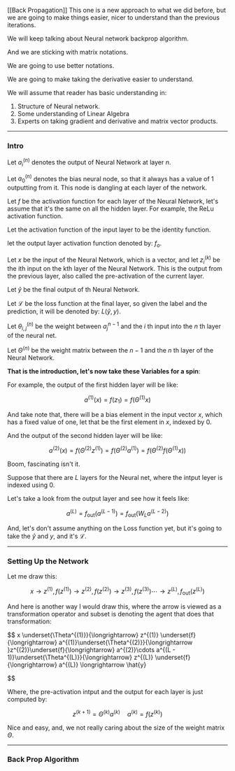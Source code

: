 [[Back Propagation]] 
This one is a new approach to what we did before, but we are going to make things easier, nicer to understand than the previous iterations. 

We will keep talking about Neural network backprop algorithm. 

And we are sticking with matrix notations. 

We are going to use better notations. 

We are going to make taking the derivative easier to understand. 

We will assume that reader has basic understanding in: 
1. Structure of Neural network. 
2. Some understanding of Linear Algebra
3. Experts on taking gradient and derivative and matrix vector products. 
---
### **Intro**
 
Let $a_{i}^{(n)}$ denotes the output of Neural Network at layer $n$. 

Let $a_{0}^{(n)}$ denotes the bias neural node, so that it always has a value of 1 outputting from it. This node is dangling at each layer of the network. 

Let $f$ be the activation function for each layer of the Neural Network, let's assume that it's the same on all the hidden layer. For example, the ReLu activation function. 

Let the activation function of the input layer to be the identity function. 

let the output layer activation function denoted by: $f_o$.

Let $x$ be the input of the Neural Network, which is a vector, and let $z^{(k)}_{i}$ be the ith input on the kth layer of the Neural Network. This is the output from the previous layer, also called the pre-activation of the current layer. 

Let $\hat{y}$ be the final output of th Neural Network. 

Let $\mathcal{L}$ be the loss function at the final layer, so given the label and the prediction, it will be denoted by: $L(\hat{y}, y)$. 

Let $\theta^{(n)}_{i, j}$ be the weight between $a^{n - 1}_{j}$ and the $i$ th input into the $n$ th layer of the neural net. 

Let $\Theta^{(n)}$ be the weight matrix between the $n - 1$ and the $n$ th layer of the Neural Network. 

**That is the introduction, let's now take these Variables for a spin**: 

For example, the output of the first hidden layer will be like: 

$$
a^{(1)}(x) =f(z_1) =f(\Theta^{(1)}x)
$$

And take note that, there will be a bias element in the input vector $x$, which has a fixed value of one, let that be the first element in $x$, indexed by $0$. 

And the output of the second hidden layer will be like: 

$$
a^{(2)}(x) = f(\Theta^{(2)}z^{(1)}) = f(\Theta^{(2)}a^{(1)}) = f(\Theta^{(2)}f(\Theta^{(1)}x))
$$

Boom, fascinating isn't it. 

Suppose that there are $L$ layers for the Neural net, where the intput leyer is indexed using $0$.  

Let's take a look from the output layer and see how it feels like: 

$$
a^{(L)} = f_{\text{out}}(a^{(L - 1)}) = f_{\text{out}}(W_{L}a^{(L - 2)})
$$

And, let's don't assume anything on the Loss function yet, but it's going to take the $\hat{y}$ and $y$, and it's $\mathcal{L}$. 

---
### **Setting Up the Network**

Let me draw this: 

$$
x \longrightarrow z^{(1)}, f(z^{(1)})  \longrightarrow z^{(2)}, f(z^{(2)}) \longrightarrow z^{(3)}, f(z^{(3)}) \cdots \longrightarrow z^{(L)}, f_{\text{out}}(z^{(L)})
$$

And here is another way I would draw this, where the arrow is viewed as a transformation operator and subset is denoting the agent that does that transformation: 

$$
x \underset{\Theta^{(1)}}{\longrightarrow} z^{(1)} \underset{f}{\longrightarrow} a^{(1)}\underset{\Theta^{(2)}}{\longrightarrow }z^{(2)}\underset{f}{\longrightarrow} a^{(2)}\cdots 
a^{(L - 1)}\underset{\Theta^{(L)}}{\longrightarrow} z^{(L)} \underset{f}{\longrightarrow} a^{(L)} \longrightarrow \hat{y}

$$

Where, the pre-activation intput and the output for each layer is just computed by: 

$$
z^{(k + 1)} = \Theta^{(k)}a^{(k)} \quad a^{(k)} = f(z^{(k)})
$$

Nice and easy, and, we not really caring about the size of the weight matrix $\Theta$. 


---
### **Back Prop Algorithm**









